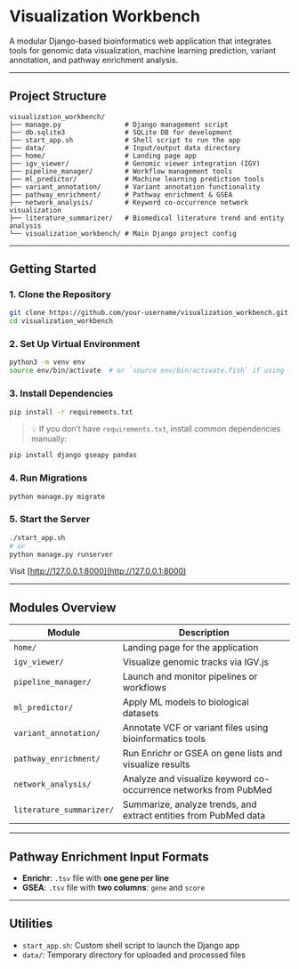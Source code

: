 # Visualization Workbench

A modular Django-based bioinformatics web application that integrates tools for genomic data visualization, machine learning prediction, variant annotation, and pathway enrichment analysis.

---

## Project Structure

```
visualization_workbench/
├── manage.py                # Django management script
├── db.sqlite3               # SQLite DB for development
├── start_app.sh             # Shell script to run the app
├── data/                    # Input/output data directory
├── home/                    # Landing page app
├── igv_viewer/              # Genomic viewer integration (IGV)
├── pipeline_manager/        # Workflow management tools
├── ml_predictor/            # Machine learning prediction tools
├── variant_annotation/      # Variant annotation functionality
├── pathway_enrichment/      # Pathway enrichment & GSEA
├── network_analysis/        # Keyword co-occurrence network visualization
├── literature_summarizer/   # Biomedical literature trend and entity analysis
└── visualization_workbench/ # Main Django project config
```

---

## Getting Started

### 1. Clone the Repository

```bash
git clone https://github.com/your-username/visualization_workbench.git
cd visualization_workbench
```

### 2. Set Up Virtual Environment

```bash
python3 -m venv env
source env/bin/activate  # or `source env/bin/activate.fish` if using fish shell
```

### 3. Install Dependencies

```bash
pip install -r requirements.txt
```

> 💡 If you don’t have `requirements.txt`, install common dependencies manually:

```bash
pip install django gseapy pandas
```

### 4. Run Migrations

```bash
python manage.py migrate
```

### 5. Start the Server

```bash
./start_app.sh
# or
python manage.py runserver
```

Visit [http://127.0.0.1:8000](http://127.0.0.1:8000)

---

## Modules Overview
Module | Description
----- | -----
`home/` | Landing page for the application
`igv_viewer/` | Visualize genomic tracks via IGV.js
`pipeline_manager/` | Launch and monitor pipelines or workflows
`ml_predictor/` | Apply ML models to biological datasets
`variant_annotation/` | Annotate VCF or variant files using bioinformatics tools
`pathway_enrichment/` | Run Enrichr or GSEA on gene lists and visualize results
`network_analysis/` | Analyze and visualize keyword co-occurrence networks from PubMed
`literature_summarizer/` | Summarize, analyze trends, and extract entities from PubMed data


---

## Pathway Enrichment Input Formats

- **Enrichr**: `.tsv` file with **one gene per line**
- **GSEA**: `.tsv` file with **two columns**: `gene` and `score`

---

## Utilities

- `start_app.sh`: Custom shell script to launch the Django app
- `data/`: Temporary directory for uploaded and processed files

